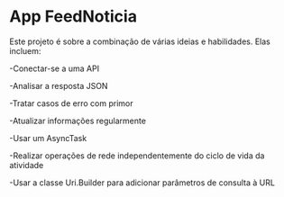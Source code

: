# App FeedNoticia


Este projeto é sobre a combinação de várias ideias e habilidades. Elas incluem:


-Conectar-se a uma API

-Analisar a resposta JSON

-Tratar casos de erro com primor

-Atualizar informações regularmente

-Usar um AsyncTask

-Realizar operações de rede independentemente do ciclo de vida da atividade

-Usar a classe Uri.Builder para adicionar parâmetros de consulta à URL
